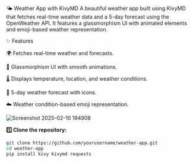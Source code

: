 🌤️ Weather App with KivyMD
A beautiful weather app built using KivyMD that fetches real-time weather data and a 5-day forecast using the OpenWeather API. It features a glassmorphism UI with animated elements and emoji-based weather representation.

✨ Features

🌍 Fetches real-time weather and forecasts.

🎨 Glassmorphism UI with smooth animations.

🌡️ Displays temperature, location, and weather conditions.

📅 5-day weather forecast with icons.

☁️ Weather condition-based emoji representation.


![Screenshot 2025-02-10 194908](https://github.com/user-attachments/assets/e4980e95-746e-49d7-a73f-0d24b09c09b2)

**1️⃣ Clone the repository:**
```bash
git clone https://github.com/yourusername/weather-app.git
cd weather-app
pip install kivy kivymd requests
